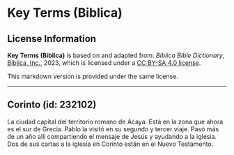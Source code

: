 # Key Terms (Biblica)

## License Information

**Key Terms (Biblica)** is based on and adapted from: _Biblica Bible Dictionary_, [Biblica, Inc.](https://www.biblica.com/), 2023, which is licensed under a [CC BY-SA 4.0 license](https://creativecommons.org/licenses/by-sa/4.0/legalcode.en).

This markdown version is provided under the same license.



--------------------------------

## Corinto (id: 232102)

La ciudad capital del territorio romano de Acaya. Está en la zona que ahora es el sur de Grecia. Pablo la visitó en su segundo y tercer viaje. Pasó más de un año allí compartiendo el mensaje de Jesús y ayudando a la iglesia. Dos de sus cartas a la iglesia en Corinto están en el Nuevo Testamento.


